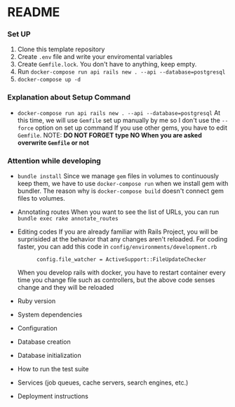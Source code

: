 # README

### Set UP

1. Clone this template repository
2. Create `.env` file and write your enviromental variables
3. Create `Gemfile.lock`. You don't have to anything, keep empty.
4. Run `docker-compose run api rails new . --api --database=postgresql`
5. `docker-compose up -d`

### Explanation about Setup Command

- `docker-compose run api rails new . --api --database=postgresql`
  At this time, we will use `Gemfile` set up manually by me so I don't use the `--force` option on set up command
  If you use other gems, you have to edit `Gemfile`.
  NOTE: **DO NOT FORGET type NO When you are asked overwrite `Gemfile` or not**

### Attention while developing

- `bundle install`
  Since we manage `gem` files in volumes to continuously keep them, we have to use `docker-compose run` when we install gem with bundler.
  The reason why is `docker-compose build` doesn't connect gem files to volumes.

- Annotating routes
  When you want to see the list of URLs, you can run `bundle exec rake annotate_routes`

- Editing codes
  If you are already familiar with Rails Project, you will be surprisided at the behavior that any changes aren't reloaded.
  For coding faster, you can add this code in `config/environments/development.rb`
  ```
        config.file_watcher = ActiveSupport::FileUpdateChecker
  ```
  When you develop rails with docker, you have to restart container every time you change file such as controllers, but the above code senses change and they will be reloaded

* Ruby version

* System dependencies

* Configuration

* Database creation

* Database initialization

* How to run the test suite

* Services (job queues, cache servers, search engines, etc.)

* Deployment instructions 
